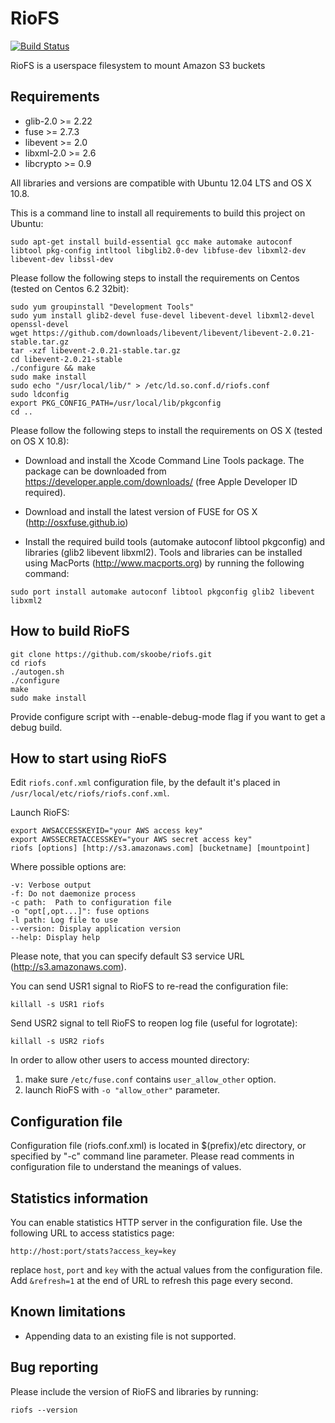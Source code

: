 # RioFS

[![Build Status](https://secure.travis-ci.org/skoobe/riofs.png)](https://travis-ci.org/skoobe/riofs)

RioFS is a userspace filesystem to mount Amazon S3 buckets

Requirements
------------

* glib-2.0 >= 2.22
* fuse >= 2.7.3
* libevent >= 2.0
* libxml-2.0 >= 2.6
* libcrypto >= 0.9

All libraries and versions are compatible with Ubuntu 12.04 LTS and OS X 10.8.

This is a command line to install all requirements to build this project on Ubuntu:

```
sudo apt-get install build-essential gcc make automake autoconf libtool pkg-config intltool libglib2.0-dev libfuse-dev libxml2-dev libevent-dev libssl-dev
```

Please follow the following steps to install the requirements on Centos (tested on Centos 6.2 32bit):
```
sudo yum groupinstall "Development Tools"
sudo yum install glib2-devel fuse-devel libevent-devel libxml2-devel openssl-devel
wget https://github.com/downloads/libevent/libevent/libevent-2.0.21-stable.tar.gz
tar -xzf libevent-2.0.21-stable.tar.gz
cd libevent-2.0.21-stable
./configure && make
sudo make install
sudo echo "/usr/local/lib/" > /etc/ld.so.conf.d/riofs.conf
sudo ldconfig
export PKG_CONFIG_PATH=/usr/local/lib/pkgconfig
cd ..
```

Please follow the following steps to install the requirements on OS X (tested on OS X 10.8):

* Download and install the Xcode Command Line Tools package. The package can be downloaded from https://developer.apple.com/downloads/ (free Apple Developer ID required).

* Download and install the latest version of FUSE for OS X (http://osxfuse.github.io)

* Install the required build tools (automake autoconf libtool pkgconfig) and libraries (glib2 libevent libxml2). Tools and libraries can be installed using MacPorts (http://www.macports.org) by running the following command:

```
sudo port install automake autoconf libtool pkgconfig glib2 libevent libxml2
```

How to build RioFS
------------------

```
git clone https://github.com/skoobe/riofs.git
cd riofs
./autogen.sh
./configure
make
sudo make install
```

Provide configure script with --enable-debug-mode flag if you want to get a debug build.


How to start using RioFS
------------------------

Edit ```riofs.conf.xml``` configuration file, by the default it's placed in ```/usr/local/etc/riofs/riofs.conf.xml```.

Launch RioFS:

```
export AWSACCESSKEYID="your AWS access key"
export AWSSECRETACCESSKEY="your AWS secret access key"
riofs [options] [http://s3.amazonaws.com] [bucketname] [mountpoint]
```

Where possible options are:

```
-v: Verbose output
-f: Do not daemonize process
-c path:  Path to configuration file
-o "opt[,opt...]": fuse options
-l path: Log file to use
--version: Display application version
--help: Display help
```

Please note, that you can specify default S3 service URL (http://s3.amazonaws.com).

You can send USR1 signal to RioFS to re-read the configuration file:
```
killall -s USR1 riofs
```

Send USR2 signal to tell RioFS to reopen log file (useful for logrotate):
```
killall -s USR2 riofs
```

In order to allow other users to access mounted directory:

1. make sure ```/etc/fuse.conf``` contains ```user_allow_other``` option.
2. launch RioFS with  ```-o "allow_other"```  parameter.


Configuration file
------------------
    
Configuration file (riofs.conf.xml) is located in $(prefix)/etc directory, or specified by "-c" command line parameter.
Please read comments in configuration file to understand the meanings of values.


Statistics information
------------------

You can enable statistics HTTP server in the configuration file. 
Use the following URL to access statistics page:
```
http://host:port/stats?access_key=key
```
replace ```host```, ```port``` and ```key``` with the actual values from the configuration file.
Add ```&refresh=1``` at the end of URL to refresh this page every second.


Known limitations
------------------
* Appending data to an existing file is not supported.


Bug reporting
-------------
    
Please include the version of RioFS and libraries by running:

```
riofs --version
```
